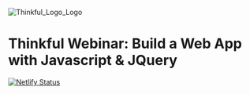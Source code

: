 ![Thinkful_Logo_Logo](https://user-images.githubusercontent.com/55994508/83362988-64665180-a35b-11ea-9d75-2e16bed50f85.jpg)

# Thinkful Webinar: Build a Web App with Javascript & JQuery

[![Netlify Status](https://api.netlify.com/api/v1/badges/02399e5f-58d2-4cc5-a2c8-b882340fc9b3/deploy-status)](https://app.netlify.com/sites/thinkful-quote-generator/deploys)


